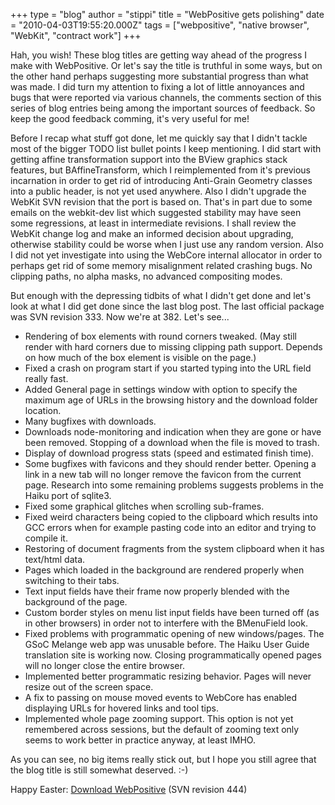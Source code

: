 +++
type = "blog"
author = "stippi"
title = "WebPositive gets polishing"
date = "2010-04-03T19:55:20.000Z"
tags = ["webpositive", "native browser", "WebKit", "contract work"]
+++

Hah, you wish! These blog titles are getting way ahead of the progress I make with WebPositive. Or let's say the title is truthful in some ways, but on the other hand perhaps suggesting more substantial progress than what was made. I did turn my attention to fixing a lot of little annoyances and bugs that were reported via various channels, the comments section of this series of blog entries being among the important sources of feedback. So keep the good feedback comming, it's very useful for me!
<!--break-->
Before I recap what stuff got done, let me quickly say that I didn't tackle most of the bigger TODO list bullet points I keep mentioning. I did start with getting affine transformation support into the BView graphics stack features, but BAffineTransform, which I reimplemented from it's previous incarnation in order to get rid of introducing Anti-Grain Geometry classes into a public header, is not yet used anywhere. Also I didn't upgrade the WebKit SVN revision that the port is based on. That's in part due to some emails on the webkit-dev list which suggested stability may have seen some regressions, at least in intermediate revisions. I shall review the WebKit change log and make an informed decision about upgrading, otherwise stability could be worse when I just use any random version. Also I did not yet investigate into using the WebCore internal allocator in order to perhaps get rid of some memory misalignment related crashing bugs. No clipping paths, no alpha masks, no advanced compositing modes.

But enough with the depressing tidbits of what I didn't get done and let's look at what I did get done since the last blog post. The last official package was SVN revision 333. Now we're at 382. Let's see...

<ul>
<li>Rendering of box elements with round corners tweaked. (May still render with hard corners due to missing clipping path support. Depends on how much of the box element is visible on the page.)</li>
<li>Fixed a crash on program start if you started typing into the URL field really fast.</li>
<li>Added General page in settings window with option to specify the maximum age of URLs in the browsing history and the download folder location.</li>
<li>Many bugfixes with downloads.</li>
<li>Downloads node-monitoring and indication when they are gone or have been removed. Stopping of a download when the file is moved to trash.</li>
<li>Display of download progress stats (speed and estimated finish time).</li>
<li>Some bugfixes with favicons and they should render better. Opening a link in a new tab will no longer remove the favicon from the current page. Research into some remaining problems suggests problems in the Haiku port of sqlite3.</li>
<li>Fixed some graphical glitches when scrolling sub-frames.</li>
<li>Fixed weird characters being copied to the clipboard which results into GCC errors when for example pasting code into an editor and trying to compile it.</li>
<li>Restoring of document fragments from the system clipboard when it has text/html data.</li>
<li>Pages which loaded in the background are rendered properly when switching to their tabs.</li>
<li>Text input fields have their frame now properly blended with the background of the page.</li>
<li>Custom border styles on menu list input fields have been turned off (as in other browsers) in order not to interfere with the BMenuField look.</li>
<li>Fixed problems with programmatic opening of new windows/pages. The GSoC Melange web app was unusable before. The Haiku User Guide translation site is working now. Closing programmatically opened pages will no longer close the entire browser.</li>
<li>Implemented better programmatic resizing behavior. Pages will never resize out of the screen space.</li>
<li>A fix to passing on mouse moved events to WebCore has enabled displaying URLs for hovered links and tool tips.</li>
<li>Implemented whole page zooming support. This option is not yet remembered across sessions, but the default of zooming text only seems to work better in practice anyway, at least IMHO.</li>
</ul>

As you can see, no big items really stick out, but I hope you still agree that the blog title is still somewhat deserved. :-)

Happy Easter: <a href="http://www.yellowbites.com/downloads/WebPositive.zip">Download WebPositive</a> (SVN revision 444)